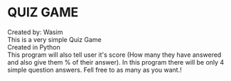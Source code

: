 # QUIZ GAME

Created by: Wasim
<br>
This is a very simple Quiz Game 
<br>
Created in Python
<br>
This program will also tell user it's score (How many they have answered and also give them % of their answer). In this program there will be only 4 simple question answers. Fell free to as many as you want.!
